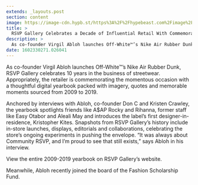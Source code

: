 ```yaml
--- 
extends: _layouts.post 
section: content 
image: https://image-cdn.hypb.st/https%3A%2F%2Fhypebeast.com%2Fimage%2F2020%2F10%2Frsvp-gallery-yearbook-2009-2019-decade-tw.jpg?w=960&cbr=1&q=90&fit=max 
title: > 
  RSVP Gallery Celebrates a Decade of Influential Retail With Commemorative "Yearbook" 
description: > 
  As co-founder Virgil Abloh launches Off-White™’s Nike Air Rubber Dunk, RSVP Gallery celebrates 10 years in the business of streetwear.Appropriately, the retailer is commemorating the momentous occasion with a thoughtful digital yearbook packed with imagery, quotes and memorable moments sourced from 2009 to 2019.Snapshots from RSVP Gallery’s history include in-store launches, displays, editorials and collaborations, celebrating the store’s ongoing experiments in pushing the envelope.“It was always about Community RSVP, and I’m proud to see that still exists,” says Abloh in his interview.View the entire 2009-2019 yearbook on RSVP Gallery’s website. 
date: 1602330271.026041 
--- 
```

As co-founder Virgil Abloh launches Off-White™’s Nike Air Rubber Dunk, RSVP Gallery celebrates 10 years in the business of streetwear. Appropriately, the retailer is commemorating the momentous occasion with a thoughtful digital yearbook packed with imagery, quotes and memorable moments sourced from 2009 to 2019.

Anchored by interviews with Abloh, co-founder Don C and Kristen Crawley, the yearbook spotlights friends like A$AP Rocky and Rihanna, former staff like Easy Otabor and Aleali May and introduces the label’s first designer-in-residence, Kristopher Kites. Snapshots from RSVP Gallery’s history include in-store launches, displays, editorials and collaborations, celebrating the store’s ongoing experiments in pushing the envelope. “It was always about Community RSVP, and I’m proud to see that still exists,” says Abloh in his interview.

View the entire 2009-2019 yearbook on RSVP Gallery’s website.

Meanwhile, Abloh recently joined the board of the Fashion Scholarship Fund.